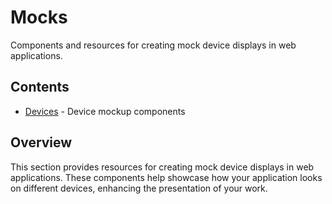 # Mocks

Components and resources for creating mock device displays in web applications.

## Contents

- [Devices](devices.md) - Device mockup components

## Overview

This section provides resources for creating mock device displays in web applications. These components help showcase how your application looks on different devices, enhancing the presentation of your work. 